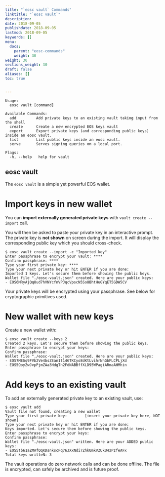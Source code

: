 ```yaml
---
title: "`eosc vault` Commands"
linktitle: "`eosc vault`"
description:
date: 2018-09-05
publishdate: 2018-09-05
lastmod: 2018-09-05
keywords: []
menu:
  docs:
    parent: "eosc-commands"
    weight: 30
weight: 30
sections_weight: 30
draft: false
aliases: []
toc: true


---
```


```
Usage:
  eosc vault [command]

Available Commands:
  add         Add private keys to an existing vault taking input from the shell
  create      Create a new encrypted EOS keys vault
  export      Export private keys (and corresponding public keys) inside an eosc vault.
  list        List public keys inside an eosc vault.
  serve       Serves signing queries on a local port.

Flags:
  -h, --help   help for vault
```

eosc vault
----------

The `eosc vault` is a simple yet powerful EOS wallet.



Import keys in new wallet
=========================

You can **import externally generated private keys** with `vault create --import` call.

You will then be asked to paste your private key in an interactive
prompt.  The private key is **not shown** on screen during the
import. It will display the corresponding public key which you should
cross-check.

```
$ eosc vault create --import -c "Imported key"
Enter passphrase to encrypt your vault: ****
Confirm passphrase: ****
Type your first private key: ****
Type your next private key or hit ENTER if you are done:
Imported 1 keys. Let's secure them before showing the public keys.
Wallet file "./eosc-vault.json" created. Here are your public keys:
- EOS6MRyAjQq8ud7hVNYcfnVPJqcVpscN5So8BhtHuGYqET5GDW5CV
```

Your private keys will be encrypted using your passphrase. See below
for cryptographic primitives used.



New wallet with new keys
========================

Create a new wallet with:

```
$ eosc vault create --keys 2
Created 2 keys. Let's secure them before showing the public keys.
Enter passphrase to encrypt your keys:
Confirm passphrase:
Wallet file "./eosc-vault.json" created. Here are your public keys:
- EOS7MEGq9FVb2Ve4bsZEan1t146TKCyo8dKtLvihrNhGbPLCPLjXd
- EOS5QoyZwJvpPjmZAa3HdgTn2FdNABBffXLD95WPagiARmaAHMhin
```


Add keys to an existing vault
=============================

To add an externally generated private key to an existing vault, use:

```
$ eosc vault add
Vault file not found, creating a new wallet
Type your first private key:        [insert your private key here, NOT shown]
Type your next private key or hit ENTER if you are done:
Keys imported. Let's secure them before showing the public keys.
Enter passphrase to encrypt your keys:
Confirm passphrase:
Wallet file "./eosc-vault.json" written. Here are your ADDED public keys:
- EOS5tb61aZMAfQqKDsnkscFq76JXxNdi7ZhkUmkVZUkU4zPzfeAFx
Total keys writteN: 3
```

The vault operations do zero network calls and can be done offline.
The file is encrypted, can safely be archived and is future proof.
